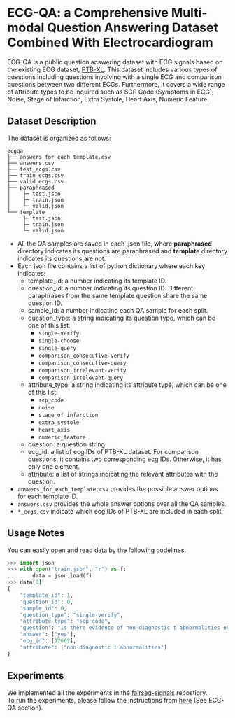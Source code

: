# ECG-QA: a Comprehensive Multi-modal Question Answering Dataset Combined With Electrocardiogram

ECG-QA is a public question answering dataset with ECG signals based on the existing ECG dataset, [PTB-XL](https://physionet.org/content/ptb-xl/1.0.3/).
This dataset includes various types of questions including questions involving with a single ECG and comparison questions between two different ECGs.
Furthermore, it covers a wide range of attribute types to be inquired such as SCP Code (Symptoms in ECG), Noise, Stage of Infarction, Extra Systole, Heart Axis, Numeric Feature.

## Dataset Description
The dataset is organized as follows:
```
ecgqa
├── answers_for_each_template.csv
├── answers.csv
├── test_ecgs.csv
├── train_ecgs.csv
├── valid_ecgs.csv
├── paraphrased
│    ├─ test.json
│    ├─ train.json
│    └─ valid.json
└── template
     ├─ test.json
     ├─ train.json
     └─ valid.json
```
* All the QA samples are saved in each .json file, where **paraphrased** directory indicates its questions are paraphrased and **template** directory indicates its questions are not.
* Each json file contains a list of python dictionary where each key indicates:
    * template_id: a number indicating its template ID.
    * question_id: a number indicating its question ID. Different paraphrases from the same template question share the same question ID.
    * sample_id: a number indicating each QA sample for each split.
    * question_type: a string indicating its question type, which can be one of this list:
        * `single-verify`
        * `single-choose`
        * `single-query`
        * `comparison_consecutive-verify`
        * `comparison_consecutive-query`
        * `comparison_irrelevant-verify`
        * `comparison_irrelevant-query`
    * attribute_type: a string indicating its attribute type, which can be one of this list:
        * `scp_code`
        * `noise`
        * `stage_of_infarction`
        * `extra_systole`
        * `heart_axis`
        * `numeric_feature`
    * question: a question string
    * ecg_id: a list of ecg IDs of PTB-XL dataset. For comparison questions, it contains two corresponding ecg IDs. Otherwise, it has only one element.
    * attribute: a list of strings indicating the relevant attributes with the question.
* `answers_for_each_template.csv` provides the possible answer options for each template ID.
* `answers.csv` provides the whole answer options over all the QA samples.
* `*_ecgs.csv` indicate which ecg IDs of PTB-XL are included in each split.

## Usage Notes
You can easily open and read data by the following codelines.
```python
>>> import json
>>> with open("train.json", "r") as f:
...     data = json.load(f)
>>> data[0]
{
    "template_id": 1,
    "question_id": 0,
    "sample_id": 0,
    "question_type": "single-verify",
    "attribute_type": "scp_code",
    "question": "Is there evidence of non-diagnostic t abnormalities on this ECG?",
    "answer": ["yes"],
    "ecg_id": [12662],
    "attribute": ["non-diagnostic t abnormalities"]
}
```

## Experiments
We implemented all the experiments in the [fairseq-signals](https://github.com/Jwoo5/fairseq-signals) repostiory.  
To run the experiments, please follow the instructions from [here](https://github.com/Jwoo5/fairseq-signals/tree/master/fairseq_signals/data/ecg_text/preprocess) (See ECG-QA section).